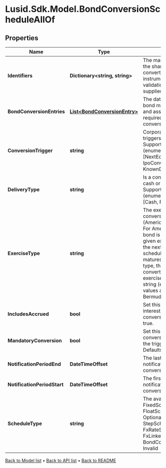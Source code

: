 # Lusid.Sdk.Model.BondConversionScheduleAllOf

## Properties

Name | Type | Description | Notes
------------ | ------------- | ------------- | -------------
**Identifiers** | **Dictionary&lt;string, string&gt;** | The market identifier(s) of the share that the bond converts to. The instrument  will not fail validation if no identifier is supplied. | [optional] 
**BondConversionEntries** | [**List&lt;BondConversionEntry&gt;**](BondConversionEntry.md) | The dates at which the bond may be converted and associated information required about the conversion. | [optional] 
**ConversionTrigger** | **string** | Corporate event that triggers a conversion    Supported string (enumeration) values are: [NextEquityFinancing, IpoConversion, KnownDates, SoftCall]. | 
**DeliveryType** | **string** | Is a conversion made into cash or into shares?    Supported string (enumeration) values are: [Cash, Physical]. | [optional] 
**ExerciseType** | **string** | The exercise type of the conversion schedule (American or European).  For American type, the bond is convertible from a given exercise date until the next date in the schedule, or until it matures.  For European type, the bond is only convertible on the given exercise date.    Supported string (enumeration) values are: [European, Bermudan, American]. | 
**IncludesAccrued** | **bool** | Set this to true if a accrued interest is included in the conversion. Defaults to true. | [optional] 
**MandatoryConversion** | **bool** | Set this to true if a conversion is mandatory if the trigger occurs. Defaults to false. | [optional] 
**NotificationPeriodEnd** | **DateTimeOffset** | The last day in the notification period for the conversion of the bond | [optional] 
**NotificationPeriodStart** | **DateTimeOffset** | The first day in the notification period for the conversion of the bond | [optional] 
**ScheduleType** | **string** | The available values are: FixedSchedule, FloatSchedule, OptionalitySchedule, StepSchedule, Exercise, FxRateSchedule, FxLinkedNotionalSchedule, BondConversionSchedule, Invalid | 

[Back to Model list](../README.md#documentation-for-models) &#8226; [Back to API list](../README.md#documentation-for-api-endpoints) &#8226; [Back to README](../README.md)

